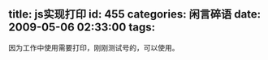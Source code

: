 title: js实现打印
id: 455
categories: 闲言碎语
date: 2009-05-06 02:33:00
tags:
---

因为工作中使用需要打印，刚刚测试号的，可以使用。
</br>
</br>
